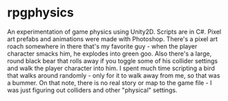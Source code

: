 # rpgphysics
An experimentation of game physics using Unity2D. Scripts are in C#. Pixel art prefabs and animations were made with Photoshop. There's a pixel art roach somewhere in there that's my favorite guy - when the player character smacks him, he explodes into green goo. Also there's a large, round black bear that rolls away if you toggle some of his collider settings and walk the player character into him. I spent much time scripting a bird that walks around randomly - only for it to walk away from me, so that was a bummer. On that note, there is no real story or map to the game file - I was just figuring out colliders and other "physical" settings.
